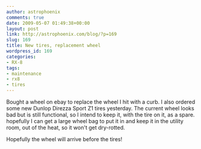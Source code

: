 ```yaml
---
author: astrophoenix
comments: true
date: 2009-05-07 01:49:38+00:00
layout: post
link: http://astrophoenix.com/blog/?p=169
slug: 169
title: New tires, replacement wheel
wordpress_id: 169
categories:
- RX-8
tags:
- maintenance
- rx8
- tires
---
```


Bought a wheel on ebay to replace the wheel I hit with a curb. I also ordered
some new Dunlop Direzza Sport Z1 tires yesterday. The current wheel looks bad
but is still functional, so I intend to keep it, with the tire on it, as a
spare. hopefully I can get a large wheel bag to put it in and keep it in the
utility room, out of the heat, so it won't get dry-rotted.

Hopefully the wheel will arrive before the tires!
